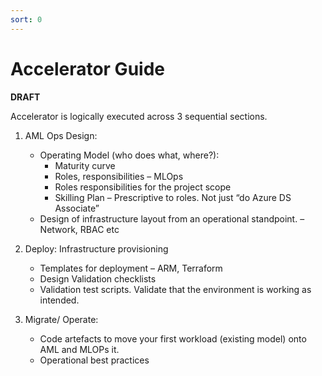 ```yaml
---
sort: 0
---
```

# Accelerator Guide

**DRAFT**

Accelerator is logically executed across 3 sequential sections.

1. AML Ops Design:
    * Operating Model  (who does what, where?):
      * Maturity curve
      * Roles, responsibilities – MLOps
      * Roles responsibilities for the project scope
      * Skilling Plan – Prescriptive to roles. Not just “do Azure DS Associate”
    * Design of infrastructure layout from an operational standpoint. – Network, RBAC etc 

2. Deploy: Infrastructure provisioning 
    * Templates for deployment – ARM, Terraform
    * Design Validation checklists
    * Validation test scripts. Validate that the environment is working as intended.

3. Migrate/ Operate: 
    * Code artefacts to move your first workload (existing model) onto AML and MLOPs it.
    * Operational best practices
